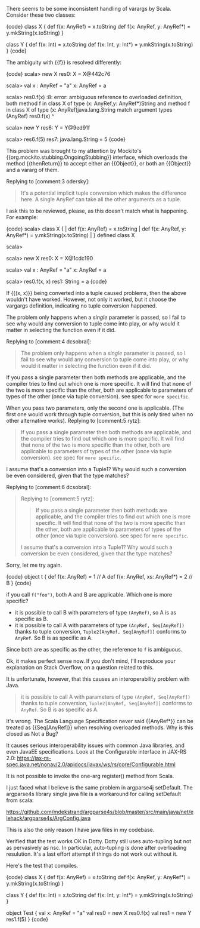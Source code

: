 There seems to be some inconsistent handling of varargs by Scala. Consider these two classes:

{code}
class X {
  def f(x: AnyRef) = x.toString
  def f(x: AnyRef, y: AnyRef*) = y.mkString(x.toString)
}

class Y {
  def f(x: Int) = x.toString
  def f(x: Int, y: Int*) = y.mkString(x.toString)
}
{code}

The ambiguity with {{f}} is resolved differently:

{code}
scala> new X
res0: X = X@442c76

scala> val x : AnyRef = "a"
x: AnyRef = a

scala> res0.f(x)
<console>:8: error: ambiguous reference to overloaded definition,
both method f in class X of type (x: AnyRef,y: AnyRef*)String
and  method f in class X of type (x: AnyRef)java.lang.String
match argument types (AnyRef)
       res0.f(x)
            ^

scala> new Y
res6: Y = Y@9ed91f

scala> res6.f(5)
res7: java.lang.String = 5
{code}

This problem was brought to my attention by Mockito's {{org.mockito.stubbing.OngoingStubbing}} interface, which overloads the method {{thenReturn}} to accept either an {{Object}}, or both an {{Object}} and a vararg of them.

Replying to [comment:3 odersky]:
> It's a potential implicit tuple conversion which makes the difference here. A single AnyRef can take all the other arguments as a tuple.

I ask this to be reviewed, please, as this doesn't match what is happening. For example:

{code}
scala> class X {
     |   def f(x: AnyRef) = x.toString
     |   def f(x: AnyRef, y: AnyRef*) = y.mkString(x.toString)
     | }
defined class X

scala>

scala> new X
res0: X = X@1cdc190

scala> val x : AnyRef = "a"
x: AnyRef = a

scala> res0.f(x, x)
res1: String = a
{code}

If {{(x, x)}} being converted into a tuple caused problems, then the above wouldn't have worked. However, not only it worked, but it choose the vargargs definition, indicating no tuple conversion happened.

The problem only happens when a *single* parameter is passed, so I fail to see why would any conversion to tuple come into play, or why would it matter in selecting the function even if it did.


Replying to [comment:4 dcsobral]:
> The problem only happens when a *single* parameter is passed, so I fail to see why would any conversion to tuple come into play, or why would it matter in selecting the function even if it did.
> 

If you pass a single parameter then both methods are applicable, and the compiler tries to find out which one is more specific. It will find that none of the two is more specific than the other, both are applicable to parameters of types of the other (once via tuple conversion). see spec for `more specific`.

When you pass two parameters, only the second one is applicable. (The first one would work through tuple conversion, but this is only tired when no other alternative works).
Replying to [comment:5 rytz]:
> 
> If you pass a single parameter then both methods are applicable, and the compiler tries to find out which one is more specific. It will find that none of the two is more specific than the other, both are applicable to parameters of types of the other (once via tuple conversion). see spec for `more specific`.

I assume that's a conversion into a Tuple1? Why would such a conversion be even considered, given that the type matches?

Replying to [comment:6 dcsobral]:
> Replying to [comment:5 rytz]:
> > 
> > If you pass a single parameter then both methods are applicable, and the compiler tries to find out which one is more specific. It will find that none of the two is more specific than the other, both are applicable to parameters of types of the other (once via tuple conversion). see spec for `more specific`.
> 
> I assume that's a conversion into a Tuple1? Why would such a conversion be even considered, given that the type matches?


Sorry, let me try again.

{code}
object t {
  def f(x: AnyRef) = 1 // A
  def f(x: AnyRef, xs: AnyRef*) = 2 // B
}
{code}

if you call `f("foo")`, both A and B are applicable. Which one is more specific?

 * it is possible to call B with parameters of type `(AnyRef)`, so A is as specific as B.
 * it is possible to call A with parameters of type `(AnyRef, Seq[AnyRef])` thanks to tuple conversion, `Tuple2[AnyRef, Seq[AnyRef]]` conforms to `AnyRef`. So B is as specific as A.

Since both are as specific as the other, the reference to `f` is ambiguous.

Ok, it makes perfect sense now. If you don't mind, I'll reproduce your explanation on Stack Overflow, on a question related to this.

It is unfortunate, however, that this causes an interoperability problem with Java.

> it is possible to call A with parameters of type `(AnyRef, Seq[AnyRef])` thanks to tuple conversion, `Tuple2[AnyRef, Seq[AnyRef]]` conforms to `AnyRef`. So B is as specific as A.

It's wrong. The Scala Language Specification never said {{AnyRef*}} can be treated as {{Seq[AnyRef]}} when resolving overloaded methods.
Why is this closed as Not a Bug?

It causes serious interoperability issues with common Java libraries, and even JavaEE specifications. Look at the Configurable interface in JAX-RS 2.0:
https://jax-rs-spec.java.net/nonav/2.0/apidocs/javax/ws/rs/core/Configurable.html

It is not possible to invoke the one-arg register() method from Scala.

I just faced what I believe is the same problem in argparse4j setDefault. The argparse4s library single java file is a workaround for calling setDefault from scala:

https://github.com/mdekstrand/argparse4s/blob/master/src/main/java/net/elehack/argparse4s/ArgConfig.java

This is also the only reason I have java files in my codebase.


Verified that the test works OK in Dotty. Dotty still uses auto-tupling but not as pervasively as nsc. In particular, auto-tupling is done after overloading resulution. It's a last effort attempt if things do not work out without it.

Here's the test that compiles.

{code}
class X {
  def f(x: AnyRef) = x.toString
  def f(x: AnyRef, y: AnyRef*) = y.mkString(x.toString)
}

class Y {
  def f(x: Int) = x.toString
  def f(x: Int, y: Int*) = y.mkString(x.toString)
}

object Test {
  val x: AnyRef = "a"
  val res0 = new X
  res0.f(x)
  val res1 = new Y
  res1.f(5)
}
{code}

